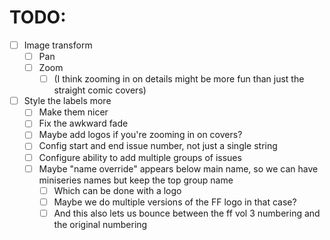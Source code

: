 # TODO:

- [ ] Image transform
    - [ ] Pan
    - [ ] Zoom
        - [ ] (I think zooming in on details might be more fun than just the straight comic covers)
- [ ] Style the labels more
    - [ ] Make them nicer
    - [ ] Fix the awkward fade
    - [ ] Maybe add logos if you're zooming in on covers?
    - [ ] Config start and end issue number, not just a single string
    - [ ] Configure ability to add multiple groups of issues
    - [ ] Maybe "name override" appears below main name, so we can have miniseries names but keep the top group name
        - [ ] Which can be done with a logo
        - [ ] Maybe we do multiple versions of the FF logo in that case?
        - [ ] And this also lets us bounce between the ff vol 3 numbering and the original numbering